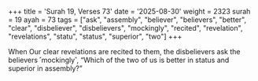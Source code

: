 +++
title = 'Surah 19, Verses 73'
date = '2025-08-30'
weight = 2323
surah = 19
ayah = 73
tags = ["ask", "assembly", "believer", "believers", "better", "clear", "disbeliever", "disbelievers", "mockingly", "recited", "revelation", "revelations", "statu", "status", "superior", "two"]
+++

When Our clear revelations are recited to them, the disbelievers ask the believers ˹mockingly˺, “Which of the two of us is better in status and superior in assembly?”